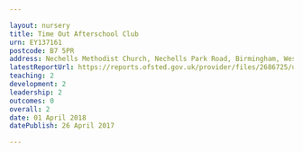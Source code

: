 ```yaml
---

layout: nursery
title: Time Out Afterschool Club
urn: EY137161
postcode: B7 5PR
address: Nechells Methodist Church, Nechells Park Road, Birmingham, West Midlands, B7 5PR
latestReportUrl: https://reports.ofsted.gov.uk/provider/files/2686725/urn/EY137161.pdf
teaching: 2
development: 2
leadership: 2
outcomes: 0
overall: 2
date: 01 April 2018 
datePublish: 26 April 2017

---
```

